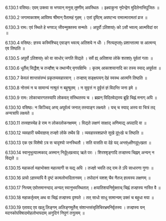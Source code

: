 6.130.1
वसिष्ठः:
एवम् उक्त्वा स भगवान् मनुस् तूष्णीम् अवस्थितः ।
इक्ष्वाकुना नृपेन्द्रेण मुदितेनाभिपूजितः ॥


6.130.2
जगामाकाशम् आविश्य श्रीमान् पैतामहं गृहम् ।
एतां दृष्टिम् अवष्टभ्य रामात्मारामतां व्रज ॥


6.130.3
रामः:
एवं स्थिते हे भगवञ् जीवन्मुक्तस्य सन्मतेः ।
अपूर्वो ऽतिशयẖ को ऽसौ भवत्य् आत्मविदां वर ॥


6.130.4
वसिष्ठः:
ज्ञस्य कस्मिंश्चिद् एवाङ्ग भवत्य् अतिशये न धीः ।
नित्यतृप्तḫ प्रशान्तात्मा स आत्मन्य् एव तिष्ठति ॥


6.130.5
अपूर्वो ऽतिशयẖ को वा साधोर् जगति विद्यते ।
सर्वे ह्य् अतिशया लोके शतशḫ पूर्वतां गताः ॥


6.130.6
धूर्तैस् सिद्धैश् च तज्ज्ञैश् च तथान्यैर् मृगपक्षिभिः ।
कृतम् आकाशयानादि का तस्य स्याद् अपूर्वता ॥


6.130.7
केवलं शान्तसंरम्भं प्रकृतव्यवहारवान् ।
तज्ज्ञस् सङ्क्षपयन् देहं स्वस्थ आत्मनि तिष्ठति ॥


6.130.8
नोत्तमं न च सामान्यं नाश्रुतं न बहुश्रुतम् ।
न सुवृत्तं न दुर्वृत्तं ज्ञं विदन्ति जना इमे ॥


6.130.9
रामः:
लोकाचारगतस्यापि लोकवत् संस्थितस्य च ।
ब्रह्मन् विदितवेद्यस्य ब्रूहि चिह्नं मनाग् अपि ॥


6.130.10
वसिष्ठः:
न किञ्चिद् अप्य् अपूर्वत्वं जनात् तस्याङ्ग लक्ष्यते ।
यच् च स्याद् अस्य वा चित्रं तद् अन्यत्रापि लक्ष्यते ॥


6.130.11
तत्त्वज्ञस्येह हे राम न लोकालोकनक्षमम् ।
विद्यते लक्षणं साक्षाद् अणिमाद्य् अपदादि वा ॥


6.130.12
व्यवहारी यथैवाज्ञस् तज्ज्ञो लोके तथैव हि ।
व्यवहारवशप्राप्ते सुखे दुẖखे च तिष्ठति ॥


6.130.13
एक एव विशेषो ऽत्र स चादृश्यो जनस्थितौ ।
सति वासति वा देहे यद् अन्तẖक्षीणदुẖखता ॥


6.130.14
स्वानुभूत्यात्मकाद् अस्मान् निर्दुẖखत्वाद् ऋते परः ।
शिरश्शृङ्गादि तज्ज्ञस्य चिह्नम् अन्यन् न विद्यते ॥


6.130.15
महाकर्ता महाभोक्ता महात्यागी स यद्य् अपि ।
तज्ज्ञो भवति तद् राम ते ऽपि साधारणा गुणाः ॥


6.130.16
प्रायो ऽज्ञस्यापि वै दृष्टं कामलोभादितानवम् ।
तपोदानं यशश् चैव नैतज् ज्ञत्वस्य लक्षणम् ॥


6.130.17
नित्यम् एवोत्तमानन्दाद् अन्यत् स्वानुभवस्थितात् ।
क्षयातिशयनिर्मुक्ताच् चिह्नं तज्ज्ञस्य नास्ति वै ॥


6.130.18
महाकर्तृत्वम् अथ वा चिह्नं तज्ज्ञस्य दृश्यते ।
तत् साधो साधु सामान्यम् उक्तं च बहुधा मया ॥


6.130.19
एतावद् एव खलु लिङ्गम् अलिङ्गमूर्तेस् संशान्तसंसृतिचिरभ्रमनिर्वृतस्य ।
तज्ज्ञस्य यन् मदनकोपविषादमोहलोभापदाम् अनुदिनं निपुणं तनुत्वम् ॥

